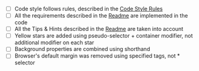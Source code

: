 - [ ] Code style follows rules, described in the [Code Style Rules](https://mate-academy.github.io/layout_task-guideline/html-css-code-style-rules)
- [ ] All the requirements described in the [Readme](readme.md) are implemented in the code
- [ ] All the Tips & Hints described in the [Readme](readme.md) are taken into account
- [ ] Yellow stars are added using pseudo-selector + container modifier, not additional modifier on each star
- [ ] Background properties are combined using shorthand
- [ ] Browser's default margin was removed using specified tags, not * selector
